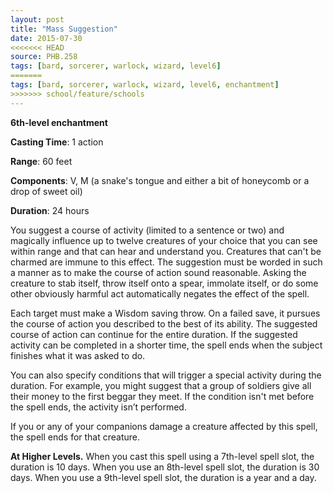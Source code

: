 ```yaml
---
layout: post
title: "Mass Suggestion"
date: 2015-07-30
<<<<<<< HEAD
source: PHB.258
tags: [bard, sorcerer, warlock, wizard, level6]
=======
tags: [bard, sorcerer, warlock, wizard, level6, enchantment]
>>>>>>> school/feature/schools
---
```


**6th-level enchantment**

**Casting Time**: 1 action

**Range**: 60 feet

**Components**: V, M (a snake's tongue and either a bit of honeycomb or a drop of sweet oil)

**Duration**: 24 hours

You suggest a course of activity (limited to a sentence or two) and magically influence up to twelve creatures of your choice that you can see within range and that can hear and understand you. Creatures that can't be charmed are immune to this effect. The suggestion must be worded in such a manner as to make the course of action sound reasonable. Asking the creature to stab itself, throw itself onto a spear, immolate itself, or do some other obviously harmful act automatically negates the effect of the spell.

Each target must make a Wisdom saving throw. On a failed save, it pursues the course of action you described to the best of its ability. The suggested course of action can continue for the entire duration. If the suggested activity can be completed in a shorter time, the spell ends when the subject finishes what it was asked to do.

You can also specify conditions that will trigger a special activity during the duration. For example, you might suggest that a group of soldiers give all their money to the first beggar they meet. If the condition isn't met before the spell ends, the activity isn’t performed.

If you or any of your companions damage a creature affected by this spell, the spell ends for that creature.

**At Higher Levels.** When you cast this spell using a 7th-level spell slot, the duration is 10 days. When you use an 8th-level spell slot, the duration is 30 days. When you use a 9th-level spell slot, the duration is a year and a day.
